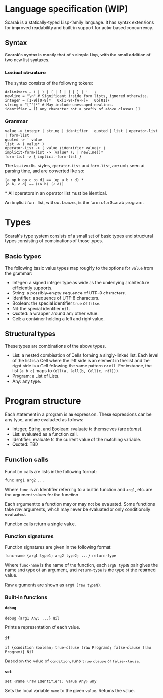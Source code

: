 # Language specification (WIP)

Scarab is a statically-typed Lisp-family language. It has syntax extensions for improved readability and built-in support for actor based concurrency.

## Syntax

Scarab's syntax is mostly that of a simple Lisp, with the small addition of two new list syntaxes.

### Lexical structure

The syntax consists of the following tokens:

```
delimiters = ( | ) | [ | ] | { | } | ' | ;
newline = "\n" # Significant inside form lists, ignored otherwise.
integer = [1-9][0-9]* | 0x[1-9a-fA-F]+ | 0b[01]+
string = "[^"]*" # May include unescaped newlines.
identifier = [[ any character not a prefix of above classes ]]
```

### Grammar

```
value -> integer | string | identifier | quoted | list | operator-list | form-list
quoted -> ' value
list -> ( value* )
operator-list -> [ value (identifier value)+ ]
implicit-form-list -> (value* (; | newline))*
form-list -> { implicit-form-list }
```

The last two list styles, `operator-list` and `form-list`, are only seen at parsing time, and are converted like so:

```
[a op b op c op d] == (op a b c d) *
{a b; c d} == ((a b) (c d))
```

\* All operators in an operator list must be identical.

An implicit form list, without braces, is the form of a Scarab program.

# Types

Scarab's type system consists of a small set of basic types and structural types consisting of combinations of those types.

## Basic types

The following basic value types map roughly to the options for `value` from the grammar:

* Integer: a signed integer type as wide as the underlying architecture efficiently supports.
* String: a possibly-empty sequence of UTF-8 characters.
* Identifier: a sequence of UTF-8 characters.
* Boolean: the special identifier `true` or `false`.
* Nil: the special identifier `nil`.
* Quoted: a wrapper around any other value.
* Cell: a container holding a left and right value.

## Structural types

These types are combinations of the above types.

* List: a nested combination of Cells forming a singly-linked list. Each level of the list is a Cell where the left side is an element in the list and the right side is a Cell following the same pattern or `nil`. For instance, the list `(a b c)` maps to `Cell(a, Cell(b, Cell(c, nil)))`.
* Program: a List of Lists.
* Any: any type.

# Program structure

Each statement in a program is an expression. These expressions can be any type, and are evaluated as follows:

* Integer, String, and Boolean: evaluate to themselves (are _atoms_).
* List: evaluated as a function call.
* Identifier: evaluate to the current value of the matching variable.
* Quoted: TBD

## Function calls

Function calls are lists in the following format:

```
func arg1 arg2 ...
```

Where `func` is an Identifier referring to a builtin function and `arg1`, etc. are the argument
values for the function.

Each argument to a function may or may not be evaluated. Some functions take _raw_ arguments, which
may never be evaluated or only conditionally evaluated.

Function calls return a single value.

### Function signatures

Function signatures are given in the following format:

```
func-name {arg1 type1; arg2 type2; ...} return-type
```

Where `func-name` is the name of the function, each `argN typeN` pair gives the name and type of an
argument, and `return-type` is the type of the returned value.

Raw arguments are shown as `argN (raw typeN)`.

### Built-in functions

#### `debug`

`debug {arg1 Any; ...} Nil`

Prints a representation of each value.

#### `if`

`if {condition Boolean; true-clause (raw Program); false-clause (raw Program)} Nil`

Based on the value of `condition`, runs `true-clause` or `false-clause`.

#### `set`

`set {name (raw Identifier); value Any} Any`

Sets the local variable `name` to the given `value`. Returns the value.
